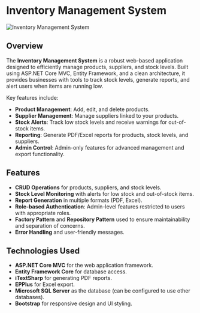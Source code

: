 # Inventory Management System

![Inventory Management System](https://plus.unsplash.com/premium_photo-1677094766815-e0fe790e364a?fm=jpg&q=60&w=3000&ixlib=rb-4.0.3&ixid=M3wxMjA3fDB8MHxzZWFyY2h8MXx8YW55fGVufDB8fDB8fHww)

## Overview

The **Inventory Management System** is a robust web-based application designed to efficiently manage products, suppliers, and stock levels. Built using ASP.NET Core MVC, Entity Framework, and a clean architecture, it provides businesses with tools to track stock levels, generate reports, and alert users when items are running low.

Key features include:

- **Product Management**: Add, edit, and delete products.
- **Supplier Management**: Manage suppliers linked to your products.
- **Stock Alerts**: Track low stock levels and receive warnings for out-of-stock items.
- **Reporting**: Generate PDF/Excel reports for products, stock levels, and suppliers.
- **Admin Control**: Admin-only features for advanced management and export functionality.
  
## Features

- **CRUD Operations** for products, suppliers, and stock levels.
- **Stock Level Monitoring** with alerts for low stock and out-of-stock items.
- **Report Generation** in multiple formats (PDF, Excel).
- **Role-based Authentication**: Admin-level features restricted to users with appropriate roles.
- **Factory Pattern** and **Repository Pattern** used to ensure maintainability and separation of concerns.
- **Error Handling** and user-friendly messages.
  
## Technologies Used

- **ASP.NET Core MVC** for the web application framework.
- **Entity Framework Core** for database access.
- **iTextSharp** for generating PDF reports.
- **EPPlus** for Excel export.
- **Microsoft SQL Server** as the database (can be configured to use other databases).
- **Bootstrap** for responsive design and UI styling.

